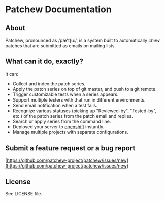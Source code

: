 # Patchew Documentation

## About

Patchew, pronounced as /pæ'tʃu:/, is a system built to automatically _chew_
patches that are submitted as emails on mailing lists.

## What can it do, exactly?

It can:

 - Collect and index the patch series.
 - Apply the patch series on top of git master, and push to a git remote.
 - Trigger customizable tests when a series appears.
 - Support multiple testers with that run in different environments.
 - Send email notification when a test fails.
 - Recognize various statuses (picking up "Reviewed-by", "Tested-by", etc.) of
   the patch series from the patch email and replies.
 - Search or apply series from the command line.
 - Deployed your server to [openshift](https://openshift.redhat.com) instantly.
 - Manage multiple projects with separate configurations.

## Submit a feature request or a bug report

[https://github.com/patchew-project/patchew/issues/new](https://github.com/patchew-project/patchew/issues/new)

## License

See LICENSE file.
